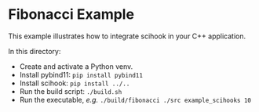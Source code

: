 # Fibonacci Example

This example illustrates how to integrate scihook in your C++ application.

In this directory:
 - Create and activate a Python venv.
 - Install pybind11: `pip install pybind11`
 - Install scihook: `pip install ../..`
 - Run the build script: `./build.sh`
 - Run the executable, _e.g._ `./build/fibonacci ./src example_scihooks 10`
